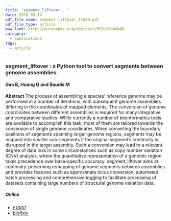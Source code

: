 ```yaml
---
title: "segment_liftover..."
date: 2018-03-14
pdf_file_name: segment_liftover_f1000.pdf
pdf_file_type: article
www_link: http://europepmc.org/abstract/MED/29946440
category:
  - publications
tags:
  - article
---
```


### segment_liftover : a Python tool to convert segments between genome assemblies.
#### Gao B, Huang Q and Baudis M

**Abstract** The process of assembling a species’ reference genome may be performed in a number of iterations, with subsequent genome assemblies differing in the coordinates of mapped elements. The conversion of genome coordinates between different assemblies is required for many integrative and comparative studies. While currently a number of bioinformatics tools are available to accomplish this task, most of them are tailored towards the conversion of single genome coordinates. When converting the boundary positions of segments spanning larger genome regions, segments may be mapped into smaller sub-segments if the original segment’s continuity is disrupted in the target assembly. Such a conversion may lead to a relevant degree of data loss in some circumstances such as copy number variation (CNV) analysis, where the quantitative representation of a genomic region takes precedence over base-specific accuracy. segment_liftover aims at continuity-preserving remapping of genome segments between assemblies and provides features such as approximate locus conversion, automated batch processing and comprehensive logging to facilitate processing of datasets containing large numbers of structural genome variation data.

##### Online
* [_F1000_](https://f1000research.com/articles/7-319/v2)
* [bioRxiv](https://www.biorxiv.org/content/early/2018/03/01/274084)
